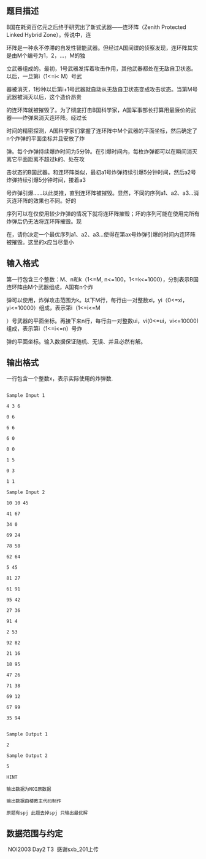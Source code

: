 ## 题目描述

<div> 
 <div>
  B国在耗资百亿元之后终于研究出了新式武器——连环阵（Zenith Protected Linked Hybrid Zone）。传说中，连
 </div> 
 <div>
  环阵是一种永不停滞的自发性智能武器。但经过A国间谍的侦察发现，连环阵其实是由M个编号为1，2，…，M的独
 </div> 
 <div>
  立武器组成的。最初，1号武器发挥着攻击作用，其他武器都处在无敌自卫状态。以后，一旦第i（1<=i< M）号武
 </div> 
 <div>
  器被消灭，1秒种以后第i+1号武器就自动从无敌自卫状态变成攻击状态。当第M号武器被消灭以后，这个造价昂贵
 </div> 
 <div>
  的连环阵就被摧毁了。为了彻底打击B国科学家，A国军事部长打算用最廉价的武器——炸弹来消灭连环阵。经过长
 </div> 
 <div>
  时间的精密探测，A国科学家们掌握了连环阵中M个武器的平面坐标，然后确定了n个炸弹的平面坐标并且安放了炸
 </div> 
 <div>
  弹。每个炸弹持续爆炸时间为5分钟。在引爆时间内，每枚炸弹都可以在瞬间消灭离它平面距离不超过k的、处在攻
 </div> 
 <div>
  击状态的B国武器。和连环阵类似，最初a1号炸弹持续引爆5分钟时间，然后a2号炸弹持续引爆5分钟时间，接着a3
 </div> 
 <div>
  号炸弹引爆……以此类推，直到连环阵被摧毁。显然，不同的序列a1、a2、a3...消灭连环阵的效果也不同。好的
 </div> 
 <div>
  序列可以在仅使用较少炸弹的情况下就将连环阵摧毁；坏的序列可能在使用完所有炸弹后仍无法将连环阵摧毁。现
 </div> 
 <div>
  在，请你决定一个最优序列a1、a2、a3…使得在第ax号炸弹引爆的时间内连环阵被摧毁。这里的x应当尽量小
 </div> 
</div> 
<p></p>

## 输入格式

<div>
 第一行包含三个整数：M、n和k（1<=M, n<=100，1<=k<=1000），分别表示B国连环阵由M个武器组成，A国有n个炸
</div> 
<div>
 弹可以使用，炸弹攻击范围为k。以下M行，每行由一对整数xi，yi（0<=xi，yi<=10000）组成，表示第i（1<=i<=M
</div> 
<div>
 ）号武器的平面坐标。再接下来n行，每行由一对整数ui，vi(0<=ui，vi<=10000)组成，表示第i（1<=i<=n）号炸
</div> 
<div>
 弹的平面坐标。输入数据保证随机、无误、并且必然有解。
</div> 
<p></p>

## 输出格式

<div>
 一行包含一个整数x，表示实际使用的炸弹数.
</div> 
<p></p>

```input1
Sample Input 1
4 3 6
0 6
6 6
6 0
0 0
1 5
0 3
1 1
Sample Input 2
10 10 45
41 67
34 0
69 24
78 58
62 64
5 45
81 27
61 91
95 42
27 36
91 4
2 53
92 82
21 16
18 95
47 26
71 38
69 12
67 99
35 94
```
```output1
Sample Output 1
2
Sample Output 2
5
HINT
输出数据为NOI原数据
输出数据由楼教主代码制作
原题有spj 此题去掉spj 只输出最优解
```
## 数据范围与约定

<p> NOI2003 Day2 T3  感谢sxb_201上传</p>

